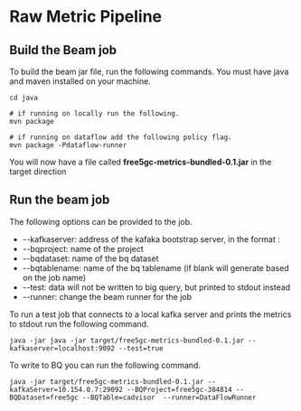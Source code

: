 # Raw Metric Pipeline

## Build the Beam job

To build the beam jar file, run the following commands. You must have java and maven installed on your machine.

```
cd java

# if running on locally run the following.
mvn package

# if running on dataflow add the following policy flag.
mvn package -Pdataflow-runner
```



You will now have a file called __free5gc-metrics-bundled-0.1.jar__ in the target direction

## Run the beam job

The following options can be provided to the job.

* --kafkaserver: address of the kafaka bootstrap server, in the format <hostname>:<port>
* --bqproject: name of the project
* --bqdataset: name of the bq dataset
* --bqtablename: name of the bq tablename (if blank will generate based on the job name)
* --test: data will not be written to big query, but printed to stdout instead
* --runner: change the beam runner for the job

To run a test job that connects to a local kafka server and prints the metrics to stdout run the following command. 

```
java -jar java -jar target/free5gc-metrics-bundled-0.1.jar --kafkaserver=localhost:9092 --test=true
```

To write to BQ you can run the following command. 

```
java -jar target/free5gc-metrics-bundled-0.1.jar --kafkaServer=10.154.0.7:29092 --BQProject=free5gc-384814 --BQDataset=free5gc --BQTable=cadvisor  --runner=DataFlowRunner
```

